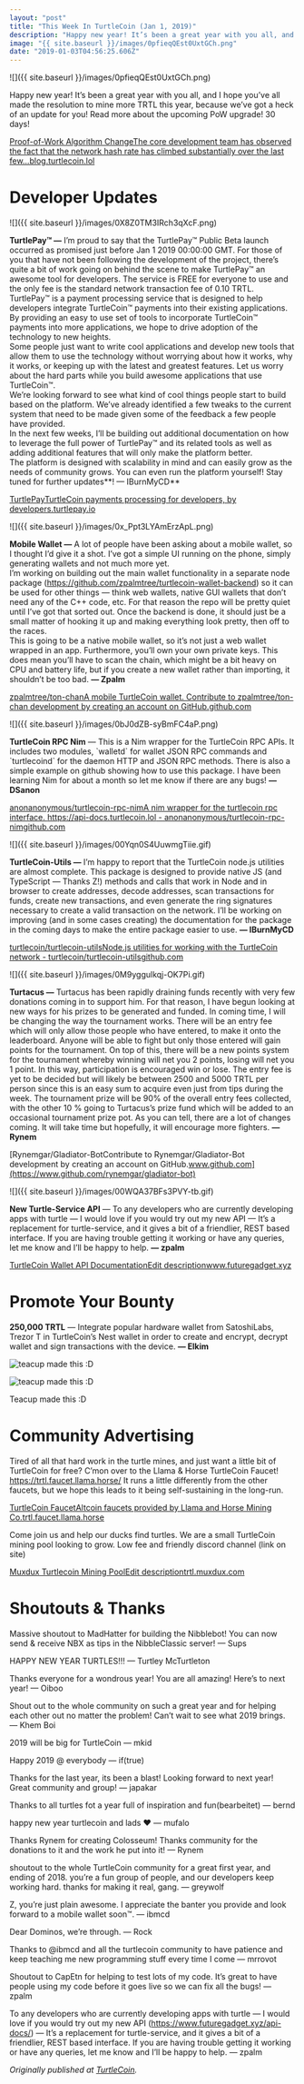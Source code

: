 ```yaml
---
layout: "post"
title: "This Week In TurtleCoin (Jan 1, 2019)"
description: "Happy new year! It’s been a great year with you all, and I hope you’ve all made the resolution to mine more TRTL this year, because we’ve got a heck of an update for you! Read more about the upcoming…"
image: "{{ site.baseurl }}/images/0pfieqQEst0UxtGCh.png"
date: "2019-01-03T04:56:25.606Z"
---
```


![]({{ site.baseurl }}/images/0pfieqQEst0UxtGCh.png)

Happy new year! It’s been a great year with you all, and I hope you’ve all made the resolution to mine more TRTL this year, because we’ve got a heck of an update for you! Read more about the upcoming PoW upgrade! 30 days!

[Proof-of-Work Algorithm ChangeThe core development team has observed the fact that the network hash rate has climbed substantially over the last few…blog.turtlecoin.lol](https://blog.turtlecoin.lol/archives/proof-of-work-algorithm-change/)

# Developer Updates

![]({{ site.baseurl }}/images/0X8Z0TM3IRch3qXcF.png)

**TurtlePay™ —** I’m proud to say that the TurtlePay™ Public Beta launch occurred as promised just before Jan 1 2019 00:00:00 GMT. For those of you that have not been following the development of the project, there’s quite a bit of work going on behind the scene to make TurtlePay™ an awesome tool for developers. The service is FREE for everyone to use and the only fee is the standard network transaction fee of 0.10 TRTL.  
TurtlePay™ is a payment processing service that is designed to help developers integrate TurtleCoin™ payments into their existing applications. By providing an easy to use set of tools to incorporate TurtleCoin™ payments into more applications, we hope to drive adoption of the technology to new heights.  
Some people just want to write cool applications and develop new tools that allow them to use the technology without worrying about how it works, why it works, or keeping up with the latest and greatest features. Let us worry about the hard parts while you build awesome applications that use TurtleCoin™.  
We’re looking forward to see what kind of cool things people start to build based on the platform. We’ve already identified a few tweaks to the current system that need to be made given some of the feedback a few people have provided.  
In the next few weeks, I’ll be building out additional documentation on how to leverage the full power of TurtlePay™ and its related tools as well as adding additional features that will only make the platform better.  
The platform is designed with scalability in mind and can easily grow as the needs of community grows. You can even run the platform yourself! Stay tuned for further updates**! — IBurnMyCD**

[TurtlePayTurtleCoin payments processing for developers, by developers.turtlepay.io](https://turtlepay.io/)

![]({{ site.baseurl }}/images/0x_Ppt3LYAmErzApL.png)

**Mobile Wallet —** A lot of people have been asking about a mobile wallet, so I thought I’d give it a shot. I’ve got a simple UI running on the phone, simply generating wallets and not much more yet.  
I’m working on building out the main wallet functionality in a separate node package (https://github.com/zpalmtree/turtlecoin-wallet-backend) so it can be used for other things — think web wallets, native GUI wallets that don’t need any of the C++ code, etc. For that reason the repo will be pretty quiet until I’ve got that sorted out. Once the backend is done, it should just be a small matter of hooking it up and making everything look pretty, then off to the races.  
This is going to be a native mobile wallet, so it’s not just a web wallet wrapped in an app. Furthermore, you’ll own your own private keys. This does mean you’ll have to scan the chain, which might be a bit heavy on CPU and battery life, but if you create a new wallet rather than importing, it shouldn’t be too bad. **— Zpalm**

[zpalmtree/ton-chanA mobile TurtleCoin wallet. Contribute to zpalmtree/ton-chan development by creating an account on GitHub.github.com](https://github.com/zpalmtree/ton-chan)

![]({{ site.baseurl }}/images/0bJ0dZB-syBmFC4aP.png)

**TurtleCoin RPC Nim** — This is a Nim wrapper for the TurtleCoin RPC APIs. It includes two modules, \`walletd\` for wallet JSON RPC commands and \`turtlecoind\` for the daemon HTTP and JSON RPC methods. There is also a simple example on github showing how to use this package. I have been learning Nim for about a month so let me know if there are any bugs! **— DSanon**

[anonanonymous/turtlecoin-rpc-nimA nim wrapper for the turtlecoin rpc interface. https://api-docs.turtlecoin.lol - anonanonymous/turtlecoin-rpc-nimgithub.com](https://github.com/anonanonymous/turtlecoin-rpc-nim)

![]({{ site.baseurl }}/images/00Yqn0S4UuwmgTiie.gif)

**TurtleCoin-Utils —** I’m happy to report that the TurtleCoin node.js utilities are almost complete. This package is designed to provide native JS (and TypeScript — Thanks Z!) methods and calls that work in Node and in browser to create addresses, decode addresses, scan transactions for funds, create new transactions, and even generate the ring signatures necessary to create a valid transaction on the network. I’ll be working on improving (and in some cases creating) the documentation for the package in the coming days to make the entire package easier to use. **— IBurnMyCD**

[turtlecoin/turtlecoin-utilsNode.js utilities for working with the TurtleCoin network - turtlecoin/turtlecoin-utilsgithub.com](https://github.com/turtlecoin/turtlecoin-utils)

![]({{ site.baseurl }}/images/0M9yggulkqj-OK7Pi.gif)

**Turtacus —** Turtacus has been rapidly draining funds recently with very few donations coming in to support him. For that reason, I have begun looking at new ways for his prizes to be generated and funded. In coming time, I will be changing the way the tournament works. There will be an entry fee which will only allow those people who have entered, to make it onto the leaderboard. Anyone will be able to fight but only those entered will gain points for the tournament. On top of this, there will be a new points system for the tournament whereby winning will net you 2 points, losing will net you 1 point. In this way, participation is encouraged win or lose. The entry fee is yet to be decided but will likely be between 2500 and 5000 TRTL per person since this is an easy sum to acquire even just from tips during the week. The tournament prize will be 90% of the overall entry fees collected, with the other 10 % going to Turtacus’s prize fund which will be added to an occasional tournament prize pot. As you can tell, there are a lot of changes coming. It will take time but hopefully, it will encourage more fighters. **— Rynem**

[Rynemgar/Gladiator-BotContribute to Rynemgar/Gladiator-Bot development by creating an account on GitHub.www.github.com](https://www.github.com/rynemgar/gladiator-bot)

![]({{ site.baseurl }}/images/00WQA37BFs3PVY-tb.gif)

**New Turtle-Service API** — To any developers who are currently developing apps with turtle — I would love if you would try out my new API — It’s a replacement for turtle-service, and it gives a bit of a friendlier, REST based interface. If you are having trouble getting it working or have any queries, let me know and I’ll be happy to help. **— zpalm**

[TurtleCoin Wallet API DocumentationEdit descriptionwww.futuregadget.xyz](https://www.futuregadget.xyz/api-docs/)

# Promote Your Bounty

**250,000 TRTL** — Integrate popular hardware wallet from SatoshiLabs, Trezor T in TurtleCoin’s Nest wallet in order to create and encrypt, decrypt wallet and sign transactions with the device. **— Elkim**

![teacup made this :D](https://miro.medium.com/max/60/0*i7m-jY_JvJ5pI904?q=20)

![teacup made this :D](https://miro.medium.com/max/1400/0*i7m-jY_JvJ5pI904)

Teacup made this :D

# Community Advertising

Tired of all that hard work in the turtle mines, and just want a little bit of TurtleCoin for free? C’mon over to the Llama & Horse TurtleCoin Faucet! <https://trtl.faucet.llama.horse/> It runs a little differently from the other faucets, but we hope this leads to it being self-sustaining in the long-run.

[TurtleCoin FaucetAltcoin faucets provided by Llama and Horse Mining Co.trtl.faucet.llama.horse](https://trtl.faucet.llama.horse/)

Come join us and help our ducks find turtles. We are a small TurtleCoin mining pool looking to grow. Low fee and friendly discord channel (link on site)

[Muxdux Turtlecoin Mining PoolEdit descriptiontrtl.muxdux.com](https://trtl.muxdux.com/)

# Shoutouts & Thanks

Massive shoutout to MadHatter for building the Nibblebot! You can now send & receive NBX as tips in the NibbleClassic server! — Sups

HAPPY NEW YEAR TURTLES!!! — Turtley McTurtleton

Thanks everyone for a wondrous year! You are all amazing! Here’s to next year! — Oiboo

Shout out to the whole community on such a great year and for helping each other out no matter the problem! Can’t wait to see what 2019 brings. — Khem Boi

2019 will be big for TurtleCoin — mkid

Happy 2019 @ everybody — if(true)

Thanks for the last year, its been a blast! Looking forward to next year! Great community and group! — japakar

Thanks to all turtles fot a year full of inspiration and fun(bearbeitet) — bernd

happy new year turtlecoin and lads ❤ — mufalo

Thanks Rynem for creating Colosseum! Thanks community for the donations to it and the work he put into it! — Rynem

shoutout to the whole TurtleCoin community for a great first year, and ending of 2018\. you’re a fun group of people, and our developers keep working hard. thanks for making it real, gang. — greywolf

Z, you’re just plain awesome. I appreciate the banter you provide and look forward to a mobile wallet soon™. — ibmcd

Dear Dominos, we’re through. — Rock

Thanks to @ibmcd and all the turtlecoin community to have patience and keep teaching me new programming stuff every time I come — mrrovot

Shoutout to CapEtn for helping to test lots of my code. It’s great to have people using my code before it goes live so we can fix all the bugs! — zpalm

To any developers who are currently developing apps with turtle — I would love if you would try out my new API (https://www.futuregadget.xyz/api-docs/) — It’s a replacement for turtle-service, and it gives a bit of a friendlier, REST based interface. If you are having trouble getting it working or have any queries, let me know and I’ll be happy to help. — zpalm

_Originally published at_ [_TurtleCoin_](http://blog.turtlecoin.lol/archives/this-week-in-turtlecoin-jan-1-2019/)_._

